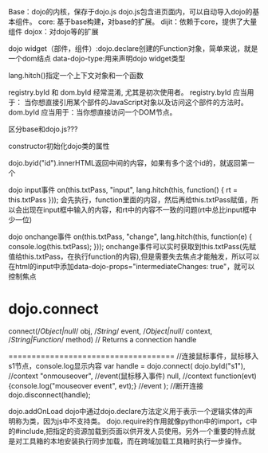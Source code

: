 Base：dojo的内核，保存于dojo.js
dojo.js包含进页面内，可以自动导入dojo的基本组件。
core: 基于base构建，对base的扩展。
dijit：依赖于core，提供了大量组件
dojox：对dojo等的扩展

dojo widget（部件，组件）:dojo.declare创建的Function对象，简单来说，就是一个dom结点
data-dojo-type:用来声明dojo widget类型

lang.hitch()指定一个上下文对象和一个函数

registry.byId 和 dom.byId 经常混淆, 尤其是初次使用者。
registry.byId 应当用于： 当你想直接引用某个部件的JavaScript对象以及访问这个部件的方法时。
dom.byId 应当用于：当你想直接访问一个DOM节点。

区分base和dojo.js???

constructor初始化dojo类的属性

dojo.byid("id").innerHTML返回中间的内容，如果有多个这个id的，就返回第一个

dojo input事件
on(this.txtPass, "input", lang.hitch(this, function()
    {
         rt = this.txtPass
    }));
会先执行，function里面的内容，然后再给this.txtPass赋值，所以会出现在input框中输入的内容，和rt中的内容不一致的问题(rt中总比input框中少一位)  

dojo onchange事件
on(this.txtPass, "change", lang.hitch(this, function(e)
            {
                console.log(this.txtPass);
            }));
onchange事件可以实时获取到this.txtPass(先赋值给this.txtPass，在执行function的内容),但是需要失去焦点才能触发，所以可以在html的input中添加data-dojo-props="intermediateChanges: true"，就可以控制焦点

dojo.connect
====================================
connect(/*Object|null*/ obj,
        /*String*/ event,
        /*Object|null*/ context,
        /*String|Function*/ method) // Returns a connection handle
    
    
====================================
//连接鼠标事件，鼠标移入s1节点，console.log显示内容
var handle = dojo.connect(
  dojo.byId("s1"), //context
  "onmouseover", //event(鼠标移入事件)
  null, //context
  function(evt) {console.log("mouseover event", evt);} //event
);
//断开连接
dojo.disconnect(handle);
    
dojo.addOnLoad
dojo中通过dojo.declare方法定义用于表示一个逻辑实体的声明称为类，因为js中不支持类。
dojo.require的作用就像python中的import，c中的#include,把指定的资源加载到页面以供开发人员使用。另外一个重要的特点就是对工具箱的本地安装执行同步加载，而在跨域加载工具箱时执行一步操作。
